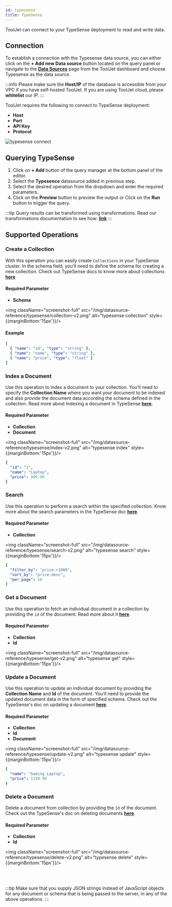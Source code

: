 ```yaml
---
id: typesense
title: TypeSense
---
```


ToolJet can connect to your TypeSense deployment to read and write data.

<div style={{paddingTop:'24px'}}>

## Connection 

To establish a connection with the Typesense data source, you can either click on the **+ Add new Data source** button located on the query panel or navigate to the **[Data Sources](./overview)** page from the ToolJet dashboard and choose Typesense as the data source.

:::info
Please make sure the **Host/IP** of the database is accessible from your VPC if you have self-hosted ToolJet. If you are using ToolJet cloud, please **whitelist** our IP.
:::

ToolJet requires the following to connect to TypeSense deployment: 
- **Host**
- **Port**
- **API Key**
- **Protocol**

<img className="screenshot-full" src="/img/datasource-reference/typesense/connect-v2.png" alt="typesense connect" />

</div>

<div style={{paddingTop:'24px'}}>

## Querying TypeSense 

1. Click on **+ Add** button of the query manager at the bottom panel of the editor.
2. Select the **Typesence** datasource added in previous step.
3. Select the desired operation from the dropdown and enter the required parameters.
4. Click on the **Preview** button to preview the output or Click on the **Run** button to trigger the query.

:::tip
Query results can be transformed using transformations. Read our transformations documentation to see how: **[link](../tutorial/transformations)**
:::

</div>

<div style={{paddingTop:'24px'}}>

## Supported Operations

### Create a Collection

With this operation you can easily create `Collections` in your TypeSense cluster. In the schema field, you'll need to define the schema for creating a new collection. Check out TypeSense docs to know more about collections **[here](https://typesense.org/docs/0.22.2/api/collections.html#create-a-collection)**

#### Required Parameter
- **Schema**

<img className="screenshot-full" src="/img/datasource-reference/typesense/collection-v2.png" alt="typesense collection" style={{marginBottom:'15px'}}/>

#### Example

```yaml
[
  { "name": "id", "type": "string" },
  { "name": "name", "type": "string" },
  { "name": "price", "type": "float" }
]
```

### Index a Document

Use this operation to index a document to your collection. You'll need to specify the **Collection Name** where you want your document to be indexed and also provide the document data according the schema defined in the collection. Read more about Indexing a document in TypeSense **[here](
https://typesense.org/docs/0.22.2/api/documents.html#index-a-single-document)**.

#### Required Parameter
- **Collection**
- **Document**

<img className="screenshot-full" src="/img/datasource-reference/typesense/index-v2.png" alt="typesense index" style={{marginBottom:'15px'}}/>

```yaml
{
  "id": "1",
  "name": "Laptop",
  "price": 999.99
}
```

### Search

Use this operation to perform a search within the specified collection. Know more about the search parameters in the TypeSense doc **[here](https://typesense.org/docs/0.22.2/api/documents.html#search)**.

#### Required Parameter
- **Collection**

<img className="screenshot-full" src="/img/datasource-reference/typesense/search-v2.png" alt="typesense search" style={{marginBottom:'15px'}}/>

```yaml
{
  "filter_by": "price:<1000",
  "sort_by": "price:desc",
  "per_page": 10
}
```

### Get a Document

Use this operation to fetch an individual document in a collection by providing the `id` of the document. Read more about it **[here](https://typesense.org/docs/0.22.2/api/documents.html#retrieve-a-document)**.

#### Required Parameter
- **Collection**
- **Id**

<img className="screenshot-full" src="/img/datasource-reference/typesense/get-v2.png" alt="typesense get" style={{marginBottom:'15px'}}/>


### Update a Document

Use this operation to update an individual document by providing the **Collection Name** and **Id** of the document. You'll need to provide the updated document data in the form of specified schema. Check out the TypeSense's doc on updating a document **[here](https://typesense.org/docs/0.22.2/api/documents.html#update-a-document)**.

#### Required Parameter
- **Collection**
- **Id**
- **Document**

<img className="screenshot-full" src="/img/datasource-reference/typesense/update-v2.png" alt="typesense update" style={{marginBottom:'15px'}}/>

```yaml
{
  "name": "Gaming Laptop",
  "price": 1199.99
}
```

### Delete a Document

Delete a document from collection by providing the `Id` of the document. Check out the TypeSense's doc on deleting documents **[here](https://typesense.org/docs/0.22.2/api/documents.html#delete-documents)**.

#### Required Parameter
- **Collection**
- **Id**

<img className="screenshot-full" src="/img/datasource-reference/typesense/delete-v2.png" alt="typesense delete" style={{marginBottom:'15px'}}/>

<br/><br/>

:::tip
Make sure that you supply JSON strings instead of JavaScript objects for any document or schema that is being passed to the server, in any of the above operations.
:::

</div>